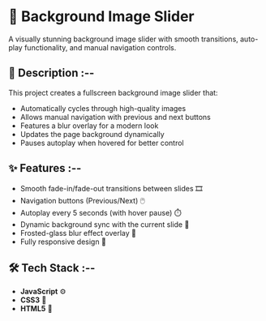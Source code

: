 # 🌄 Background Image Slider

A visually stunning background image slider with smooth transitions, auto-play functionality, and manual navigation controls.

## 📸 Description :--

This project creates a fullscreen background image slider that:

- Automatically cycles through high-quality images
- Allows manual navigation with previous and next buttons
- Features a blur overlay for a modern look
- Updates the page background dynamically
- Pauses autoplay when hovered for better control

## ✨ Features :--

-  Smooth fade-in/fade-out transitions between slides 🎞️
-  Navigation buttons (Previous/Next) 🖱️
-  Autoplay every 5 seconds (with hover pause) ⏱️
-  Dynamic background sync with the current slide 🌌
-  Frosted-glass blur effect overlay 🧊
-  Fully responsive design 📱

## 🛠️ Tech Stack :--

-  **JavaScript** ⚙️
-  **CSS3** 🎨
-  **HTML5** 🧱
